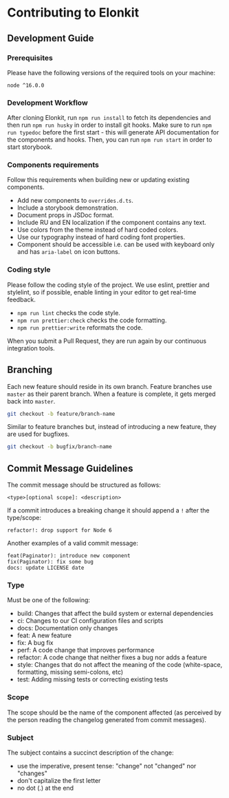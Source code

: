 # Contributing to Elonkit

## Development Guide

### Prerequisites

Please have the following versions of the required tools on your machine:

```
node ^16.0.0
```

### Development Workflow

After cloning Elonkit, run `npm run install` to fetch its dependencies and then run `npm run husky` in order to install
git hooks. Make sure to run `npm run typedoc` before the first start - this will generate API documentation for the
components and hooks. Then, you can run `npm run start` in order to start storybook.

### Components requirements

Follow this requirements when building new or updating existing components.

- Add new components to `overrides.d.ts`.
- Include a storybook demonstration.
- Document props in JSDoc format.
- Include RU and EN localization if the component contains any text.
- Use colors from the theme instead of hard coded colors.
- Use our typography instead of hard coding font properties.
- Component should be accessible i.e. can be used with keyboard only and has `aria-label` on icon buttons.

### Coding style

Please follow the coding style of the project. We use eslint, prettier and stylelint, so if possible, enable linting in
your editor to get real-time feedback.

- `npm run lint` checks the code style.
- `npm run prettier:check` checks the code formatting.
- `npm run prettier:write` reformats the code.

When you submit a Pull Request, they are run again by our continuous integration tools.

## Branching

Each new feature should reside in its own branch. Feature branches use `master` as their parent branch. When a feature
is complete, it gets merged back into `master`.

```bash
git checkout -b feature/branch-name
```

Similar to feature branches but, instead of introducing a new feature, they are used for bugfixes.

```bash
git checkout -b bugfix/branch-name
```

## Commit Message Guidelines

The commit message should be structured as follows:

```
<type>[optional scope]: <description>
```

If a commit introduces a breaking change it should append a `!` after the type/scope:

```
refactor!: drop support for Node 6
```

Another examples of a valid commit message:

```
feat(Paginator): introduce new component
fix(Paginator): fix some bug
docs: update LICENSE date
```

### Type

Must be one of the following:

- build: Changes that affect the build system or external dependencies
- ci: Changes to our CI configuration files and scripts
- docs: Documentation only changes
- feat: A new feature
- fix: A bug fix
- perf: A code change that improves performance
- refactor: A code change that neither fixes a bug nor adds a feature
- style: Changes that do not affect the meaning of the code (white-space, formatting, missing semi-colons, etc)
- test: Adding missing tests or correcting existing tests

### Scope

The scope should be the name of the component affected (as perceived by the person reading the changelog generated from
commit messages).

### Subject

The subject contains a succinct description of the change:

- use the imperative, present tense: "change" not "changed" nor "changes"
- don't capitalize the first letter
- no dot (.) at the end
